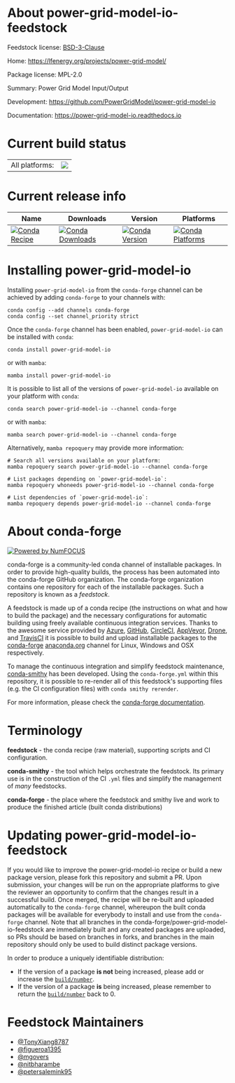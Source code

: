 About power-grid-model-io-feedstock
===================================

Feedstock license: [BSD-3-Clause](https://github.com/conda-forge/power-grid-model-io-feedstock/blob/main/LICENSE.txt)

Home: https://lfenergy.org/projects/power-grid-model/

Package license: MPL-2.0

Summary: Power Grid Model Input/Output

Development: https://github.com/PowerGridModel/power-grid-model-io

Documentation: https://power-grid-model-io.readthedocs.io

Current build status
====================


<table><tr><td>All platforms:</td>
    <td>
      <a href="https://dev.azure.com/conda-forge/feedstock-builds/_build/latest?definitionId=19646&branchName=main">
        <img src="https://dev.azure.com/conda-forge/feedstock-builds/_apis/build/status/power-grid-model-io-feedstock?branchName=main">
      </a>
    </td>
  </tr>
</table>

Current release info
====================

| Name | Downloads | Version | Platforms |
| --- | --- | --- | --- |
| [![Conda Recipe](https://img.shields.io/badge/recipe-power--grid--model--io-green.svg)](https://anaconda.org/conda-forge/power-grid-model-io) | [![Conda Downloads](https://img.shields.io/conda/dn/conda-forge/power-grid-model-io.svg)](https://anaconda.org/conda-forge/power-grid-model-io) | [![Conda Version](https://img.shields.io/conda/vn/conda-forge/power-grid-model-io.svg)](https://anaconda.org/conda-forge/power-grid-model-io) | [![Conda Platforms](https://img.shields.io/conda/pn/conda-forge/power-grid-model-io.svg)](https://anaconda.org/conda-forge/power-grid-model-io) |

Installing power-grid-model-io
==============================

Installing `power-grid-model-io` from the `conda-forge` channel can be achieved by adding `conda-forge` to your channels with:

```
conda config --add channels conda-forge
conda config --set channel_priority strict
```

Once the `conda-forge` channel has been enabled, `power-grid-model-io` can be installed with `conda`:

```
conda install power-grid-model-io
```

or with `mamba`:

```
mamba install power-grid-model-io
```

It is possible to list all of the versions of `power-grid-model-io` available on your platform with `conda`:

```
conda search power-grid-model-io --channel conda-forge
```

or with `mamba`:

```
mamba search power-grid-model-io --channel conda-forge
```

Alternatively, `mamba repoquery` may provide more information:

```
# Search all versions available on your platform:
mamba repoquery search power-grid-model-io --channel conda-forge

# List packages depending on `power-grid-model-io`:
mamba repoquery whoneeds power-grid-model-io --channel conda-forge

# List dependencies of `power-grid-model-io`:
mamba repoquery depends power-grid-model-io --channel conda-forge
```


About conda-forge
=================

[![Powered by
NumFOCUS](https://img.shields.io/badge/powered%20by-NumFOCUS-orange.svg?style=flat&colorA=E1523D&colorB=007D8A)](https://numfocus.org)

conda-forge is a community-led conda channel of installable packages.
In order to provide high-quality builds, the process has been automated into the
conda-forge GitHub organization. The conda-forge organization contains one repository
for each of the installable packages. Such a repository is known as a *feedstock*.

A feedstock is made up of a conda recipe (the instructions on what and how to build
the package) and the necessary configurations for automatic building using freely
available continuous integration services. Thanks to the awesome service provided by
[Azure](https://azure.microsoft.com/en-us/services/devops/), [GitHub](https://github.com/),
[CircleCI](https://circleci.com/), [AppVeyor](https://www.appveyor.com/),
[Drone](https://cloud.drone.io/welcome), and [TravisCI](https://travis-ci.com/)
it is possible to build and upload installable packages to the
[conda-forge](https://anaconda.org/conda-forge) [anaconda.org](https://anaconda.org/)
channel for Linux, Windows and OSX respectively.

To manage the continuous integration and simplify feedstock maintenance,
[conda-smithy](https://github.com/conda-forge/conda-smithy) has been developed.
Using the ``conda-forge.yml`` within this repository, it is possible to re-render all of
this feedstock's supporting files (e.g. the CI configuration files) with ``conda smithy rerender``.

For more information, please check the [conda-forge documentation](https://conda-forge.org/docs/).

Terminology
===========

**feedstock** - the conda recipe (raw material), supporting scripts and CI configuration.

**conda-smithy** - the tool which helps orchestrate the feedstock.
                   Its primary use is in the construction of the CI ``.yml`` files
                   and simplify the management of *many* feedstocks.

**conda-forge** - the place where the feedstock and smithy live and work to
                  produce the finished article (built conda distributions)


Updating power-grid-model-io-feedstock
======================================

If you would like to improve the power-grid-model-io recipe or build a new
package version, please fork this repository and submit a PR. Upon submission,
your changes will be run on the appropriate platforms to give the reviewer an
opportunity to confirm that the changes result in a successful build. Once
merged, the recipe will be re-built and uploaded automatically to the
`conda-forge` channel, whereupon the built conda packages will be available for
everybody to install and use from the `conda-forge` channel.
Note that all branches in the conda-forge/power-grid-model-io-feedstock are
immediately built and any created packages are uploaded, so PRs should be based
on branches in forks, and branches in the main repository should only be used to
build distinct package versions.

In order to produce a uniquely identifiable distribution:
 * If the version of a package **is not** being increased, please add or increase
   the [``build/number``](https://docs.conda.io/projects/conda-build/en/latest/resources/define-metadata.html#build-number-and-string).
 * If the version of a package **is** being increased, please remember to return
   the [``build/number``](https://docs.conda.io/projects/conda-build/en/latest/resources/define-metadata.html#build-number-and-string)
   back to 0.

Feedstock Maintainers
=====================

* [@TonyXiang8787](https://github.com/TonyXiang8787/)
* [@figueroa1395](https://github.com/figueroa1395/)
* [@mgovers](https://github.com/mgovers/)
* [@nitbharambe](https://github.com/nitbharambe/)
* [@petersalemink95](https://github.com/petersalemink95/)

